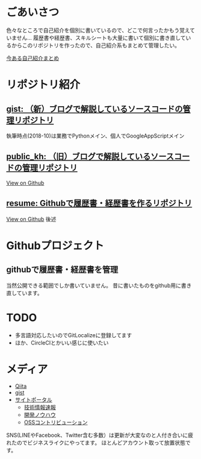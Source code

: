 # ごあいさつ
色々なところで自己紹介を個別に書いているので、どこで何言ったかもう覚えていません…
履歴書や経歴書、スキルシートも大量に書いて個別に書き直しているからこのリポジトリを作ったので、自己紹介系もまとめて管理したい。

[今ある自己紹介まとめ](https://nomuraya.work/profile)

# リポジトリ紹介
## [gist: （新）ブログで解説しているソースコードの管理リポジトリ](/gist/)
執筆時点(2018-10)は業務でPythonメイン、個人でGoogleAppScriptメイン

## [public_kh: （旧）ブログで解説しているソースコードの管理リポジトリ](/public_kh/)
[View on Github](https://github.com/shimajima-eiji/public_kh)

## [resume: Githubで履歴書・経歴書を作るリポジトリ](/resume)
[View on Github](https://github.com/shimajima-eiji/resume)
後述

# Githubプロジェクト
## githubで履歴書・経歴書を管理
当然公開できる範囲でしか書いていません。
昔に書いたものをgithub用に書き直しています。

# TODO
- 多言語対応したいのでGitLocalizeに登録してます
- ほか、CircleCIとかいい感じに使いたい

# メディア
- [Qiita](https://qiita.com/nomurasan)
- [gist](https://gist.github.com/shimajima-eiji)
- [サイトポータル](https://nomuraya.work/)
  - [技術情報速報](https://nomuraya.work/techzine/)
  - [開発ノウハウ](https://nomuraya.work/develop/)
  - [OSSコントリビューション](https://nomuraya.work/adiary/)

SNS(LINEやFacebook、Twitter含む多数）は更新が大変なのと人付き合いに疲れたのでビジネスライクにやってます。
ほとんどアカウント取って放置状態です。
